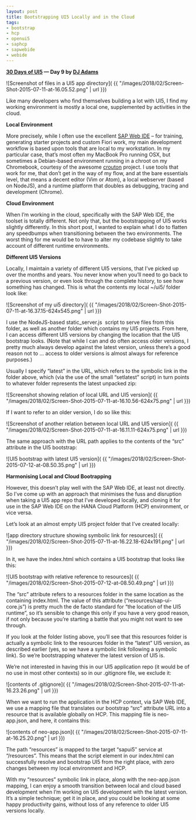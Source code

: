 ```yaml
---
layout: post
title: Bootstrapping UI5 Locally and in the Cloud
tags:
- bootstrap
- hcp
- openui5
- saphcp
- sapwebide
- webide
---
```


**[30 Days of UI5](/2015/07/04/30-days-of-ui5/) &mdash; Day 9 by [DJ Adams](//qmacro.org/about/)**

![Screenshot of files in a UI5 app directory]( {{ "/images/2018/02/Screen-Shot-2015-07-11-at-16.05.52.png" | url }})

Like many developers who find themselves building a lot with UI5, I find my working environment is mostly a local one, supplemented by activities in the cloud.

**Local Environment**

More precisely, while I often use the excellent [SAP Web IDE](http://scn.sap.com/docs/DOC-55465) – for training, generating starter projects and custom Fiori work, my main development workflow is based upon tools that are local to my workstation. In my particular case, that’s most often my MacBook Pro running OSX, but sometimes a Debian-based environment running in a chroot on my Chromebook, courtesy of the awesome [crouton](https://github.com/dnschneid/crouton) project. I use tools that work for me, that don’t get in the way of my flow, and at the bare essentials level, that means a decent editor (Vim or Atom), a local webserver (based on NodeJS), and a runtime platform that doubles as debugging, tracing and development (Chrome).

**Cloud Environment**

When I’m working in the cloud, specifically with the SAP Web IDE, the toolset is totally different. Not only that, but the bootstrapping of UI5 works slightly differently. In this short post, I wanted to explain what I do to flatten any speedbumps when transitioning between the two environments. The worst thing for me would be to have to alter my codebase slightly to take account of different runtime environments.

**Different UI5 Versions**

Locally, I maintain a variety of different UI5 versions, that I’ve picked up over the months and years. You never know when you’ll need to go back to a previous version, or even look through the complete history, to see how something has changed. This is what the contents my local ~/ui5/ folder look like:

![Screenshot of my ui5 directory]( {{ "/images/2018/02/Screen-Shot-2015-07-11-at-16.37.15-624x545.png" | url }})

I use the NodeJS-based static_server.js  script to serve files from this folder, as well as another folder which contains my UI5 projects. From here, I can access different UI5 versions by changing the location that the UI5 bootstrap looks. (Note that while I can and do often access older versions, I pretty much always develop against the latest version, unless there’s a good reason not to … access to older versions is almost always for reference purposes.)

Usually I specify “latest” in the URL, which refers to the symbolic link in the folder above, which (via the use of the small “setlatest” script) in turn points to whatever folder represents the latest unpacked zip:

![Screenshot showing relation of local URL and UI5 version]( {{ "/images/2018/02/Screen-Shot-2015-07-11-at-16.10.56-624x75.png" | url }})

If I want to refer to an older version, I do so like this:

![Screenshot of another relation between local URL and UI5 version]( {{ "/images/2018/02/Screen-Shot-2015-07-11-at-16.11.11-624x75.png" | url }})

The same approach with the URL path applies to the contents of the “src” attribute in the UI5 bootstrap:

![UI5 bootstrap with latest UI5 version]( {{ "/images/2018/02/Screen-Shot-2015-07-12-at-08.50.35.png" | url }})

**Harmonising Local and Cloud Bootrapping**

However, this doesn’t play well with the SAP Web IDE, at least not directly. So I’ve come up with an approach that minimises the fuss and disruption when taking a UI5 app repo that I’ve developed locally, and cloning it for use in the SAP Web IDE on the HANA Cloud Platform (HCP) environment, or vice versa.

Let’s look at an almost empty UI5 project folder that I’ve created locally:

![app directory structure showing symbolic link for resources]( {{ "/images/2018/02/Screen-Shot-2015-07-11-at-16.22.18-624x191.png" | url }})

In it, we have the index.html which contains a UI5 bootstrap that looks like this:

![UI5 bootstrap with relative reference to resources]( {{ "/images/2018/02/Screen-Shot-2015-07-12-at-08.50.49.png" | url }})

The “src” attribute refers to a resources folder in the same location as the containing index.html. The value of this attribute (“resources/sap-ui-core.js”) is pretty much the de facto standard for “the location of the UI5 runtime”, so it’s sensible to change this only if you have a very good reason, if not only because you’re starting a battle that you might not want to see through.

If you look at the folder listing above, you’ll see that this resources folder is actually a symbolic link to the resources folder in the “latest” UI5 version, as described earlier (yes, so we have a symbolic link following a symbolic link). So we’re bootstrapping whatever the latest version of UI5 is.

We’re not interested in having this in our UI5 application repo (it would be of no use in most other contexts) so in our .gitignore file, we exclude it:

![contents of .gitignore]( {{ "/images/2018/02/Screen-Shot-2015-07-11-at-16.23.26.png" | url }})

When we want to run the application in the HCP context, via SAP Web IDE, we use a mapping file that translates our bootstrap “src” attribute URL into a resource that is available globally on HCP. This mapping file is neo-app.json, and here, it contains this:

![contents of neo-app.json]( {{ "/images/2018/02/Screen-Shot-2015-07-11-at-16.25.20.png" | url }})

The path “resources” is mapped to the target “sapui5″ service at “/resources”. This means that the script element in our index.html can successfully resolve and bootstrap UI5 from the right place, with zero changes between my local environment and HCP.

With my “resources” symbolic link in place, along with the neo-app.json mapping, I can enjoy a smooth transition between local and cloud based development when I’m working on UI5 development with the latest version. It’s a simple technique; get it in place, and you could be looking at some happy productivity gains, without loss of any reference to older UI5 versions locally.


